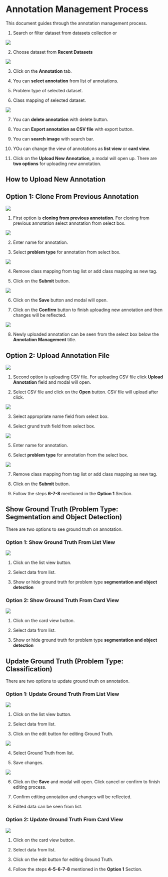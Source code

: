 # Annotation Management Process

This document guides through the annotation management process.

1. Search or filter dataset from datasets collection or

![](imgs/image1.png)

2. Choose dataset from **Recent Datasets**

![](imgs/image2.png)

3. Click on the **Annotation** tab.

4. You can **select annotation** from list of annotations.

5. Problem type of selected dataset.

6. Class mapping of selected dataset.

![](imgs/image3.png)

7. You can **delete annotation** with delete button.

8. You can **Export annotation as CSV file** with export button.

9. You can **search image** with search bar.

10. YOu can change the view of annotations as **list view** or **card view**.

11. Click on the **Upload New Annotation**, a modal will open up. There are **two options** for uploading new annotation.

## How to Upload New Annotation

## Option 1: Clone From Previous Annotation

![](imgs/image4.png)

1. First option is **cloning from previous annotation**. For cloning from previous annotation select annotation from select box.

![](imgs/image5.png)

2. Enter name for annotation.

3. Select **problem type** for annotation from select box.

![](imgs/image6.png)

4. Remove class mapping from tag list or add class mapping as new tag.

5. Click on the **Submit** button.

![](imgs/image7.png)

6. Click on the **Save** button and modal will open.

7. Click on the **Confirm** button to finish uploading new annotation and then changes will be reflected.

![](imgs/image8.png)

8. Newly uploaded annotation can be seen from the select box below the **Annotation Management** title.

## Option 2: Upload Annotation File

![](imgs/image9.png)

1. Second option is uploading CSV file. For uploading CSV file click **Upload Annotation** field and modal will open. 

2. Select CSV file and click on the **Open** button. CSV file will upload after click.

![](imgs/image10.png)

3. Select appropriate name field from select box.

4. Select grund truth field from select box.

![](imgs/image11.png)

5. Enter name for annotation.

6. Select **problem type** for annotation from the select box.

![](imgs/image12.png)

7. Remove class mapping from tag list or add class mapping as new tag.

8. Click on the **Submit** button.

9. Follow the steps **6-7-8** mentioned in the **Option 1** Section.

## Show Ground Truth (Problem Type: Segmentation and Object Detection)

There are two options to see ground truth on annotation.

### Option 1: Show Ground Truth From List View

![](imgs/image13.png)

1. Click on the list view button.

2. Select data from list.

3. Show or hide ground truth for problem type **segmentation and object detection**

### Option 2: Show Ground Truth From Card View

![](imgs/image17.png)

1. Click on the card view button.

2. Select data from list.

3. Show or hide ground truth for problem type **segmentation and object detection**

## Update Ground Truth (Problem Type: Classification)

There are two options to update ground truth on annotation.

### Option 1: Update Ground Truth From List View

![](imgs/image14.png)

1. Click on the list view button.

2. Select data from list.

3. Click on the edit button for editing Ground Truth.

![](imgs/image15.png)

4. Select Ground Truth from list.

5. Save changes.

![](imgs/image16.png)

6. Click on the **Save** and modal will open. Click cancel or confirm to finish editing process.

7. Confirm editing annotation and changes will be reflected.

8. Edited data can be seen from list.

### Option 2: Update Ground Truth From Card View

![](imgs/image18.png)

1. Click on the card view button.

2. Select data from list.

3. Click on the edit button for editing Ground Truth.

4. Follow the steps **4-5-6-7-8** mentioned in the **Option 1** Section.
